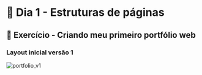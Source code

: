 # :dart: Dia 1 - Estruturas de páginas

## :rocket: Exercício - Criando meu primeiro portfólio web

### Layout inicial versão 1

![portfolio_v1](https://github.com/rafaelmagalhaesguedes/trybe-exercicios/assets/8412507/39ee0866-6b26-4176-b632-f9bd76da84ac)







